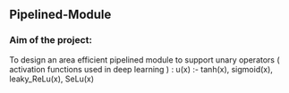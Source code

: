 ## Pipelined-Module
### Aim of the project: 
To design an area efficient pipelined module to support unary operators ( activation functions used in deep learning ) :
u(x) :- tanh(x), sigmoid(x), leaky_ReLu(x), SeLu(x)
